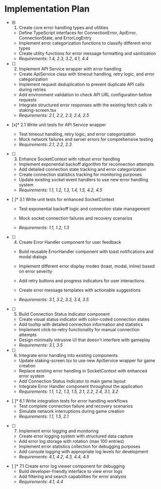 # Implementation Plan

- [x] 1. Create core error handling types and utilities


  - Define TypeScript interfaces for ConnectionError, ApiError, ConnectionState, and ErrorLogEntry
  - Implement error categorization functions to classify different error types
  - Create utility functions for error message formatting and sanitization
  - _Requirements: 1.4, 2.3, 3.2, 4.1, 4.4_




- [ ] 2. Implement API Service wrapper with error handling
  - Create ApiService class with timeout handling, retry logic, and error categorization
  - Implement request deduplication to prevent duplicate API calls during retries
  - Add environment validation to check API URL configuration before requests
  - Integrate structured error responses with the existing fetch calls in staking-screen.tsx
  - _Requirements: 2.1, 2.2, 2.3, 2.4, 2.5_

- [x]* 2.1 Write unit tests for API Service wrapper


  - Test timeout handling, retry logic, and error categorization
  - Mock network failures and server errors for comprehensive testing
  - _Requirements: 2.1, 2.2, 2.3_

- [ ] 3. Enhance SocketContext with robust error handling
  - Implement exponential backoff algorithm for reconnection attempts
  - Add detailed connection state tracking and error categorization
  - Create connection statistics tracking for monitoring purposes
  - Update existing socket event handlers to use new error handling system
  - _Requirements: 1.1, 1.2, 1.3, 1.4, 1.5, 4.2, 4.5_




- [ ]* 3.1 Write unit tests for enhanced SocketContext
  - Test exponential backoff logic and connection state management
  - Mock socket connection failures and recovery scenarios


  - _Requirements: 1.1, 1.2, 1.3_

- [ ] 4. Create Error Handler component for user feedback
  - Build reusable ErrorHandler component with toast notifications and modal dialogs
  - Implement different error display modes (toast, modal, inline) based on error severity


  - Add retry buttons and progress indicators for user interactions
  - Create error message templates with actionable suggestions
  - _Requirements: 3.1, 3.2, 3.3, 3.4, 3.5_

- [ ] 5. Build Connection Status Indicator component
  - Create visual status indicator with color-coded connection states
  - Add tooltip with detailed connection information and statistics
  - Implement click-to-retry functionality for manual connection attempts
  - Design minimally intrusive UI that doesn't interfere with gameplay
  - _Requirements: 3.1, 3.5_



- [ ] 6. Integrate error handling into existing components
  - Update staking-screen.tsx to use new ApiService wrapper for game creation
  - Replace existing error handling in SocketContext with enhanced error system
  - Add Connection Status Indicator to main game layout
  - Integrate Error Handler component throughout the application
  - _Requirements: 1.1, 1.2, 1.3, 1.5, 2.1, 2.2, 2.4, 3.1, 3.2_

- [ ]* 6.1 Write integration tests for error handling workflows
  - Test complete connection failure and recovery scenarios
  - Simulate network interruptions during game creation
  - _Requirements: 1.1, 1.5, 2.1_

- [ ] 7. Implement error logging and monitoring
  - Create error logging system with structured data capture
  - Add error log storage with rotation (max 100 entries)
  - Implement error statistics collection for debugging purposes
  - Add console logging with appropriate log levels for development
  - _Requirements: 4.1, 4.2, 4.3, 4.4, 4.5_

- [ ]* 7.1 Create error log viewer component for debugging
  - Build developer-friendly interface to view error logs
  - Add filtering and search capabilities for error analysis
  - _Requirements: 4.1, 4.4_